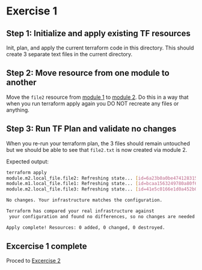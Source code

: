 # Exercise 1

## Step 1: Initialize and apply existing TF resources

Init, plan, and apply the current terraform code in this directory.
 This should create 3 separate text files in the current directory.

## Step 2: Move resource from one module to another

Move the `file2` resource from [module 1](../modules/module1/) to
 [module 2](../modules/module2/).  Do this in a way that when you
 run terraform apply again you DO NOT recreate any files or anything.

## Step 3: Run TF Plan and validate no changes

When you re-run your terraform plan, the 3 files should remain untouched
 but we should be able to see that `file2.txt` is now created via module 2.

Expected output:

```bash
terraform apply
module.m2.local_file.file2: Refreshing state... [id=6a23b0a0be4741283159cdf45b6814073415c47c]
module.m1.local_file.file1: Refreshing state... [id=bcaa1563249780a80f62de4264a2347dec98ec48]
module.m2.local_file.file3: Refreshing state... [id=41e5c0166e1d0a452b06bb7341ae669fea1a714b]

No changes. Your infrastructure matches the configuration.

Terraform has compared your real infrastructure against
 your configuration and found no differences, so no changes are needed.

Apply complete! Resources: 0 added, 0 changed, 0 destroyed.

```

## Excercise 1 complete

Proced to [Excercise 2](../exercise2/README.md)